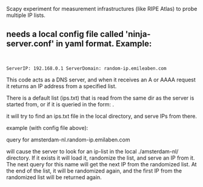 Scapy experiment for measurement infrastructures (like RIPE Atlas) to probe multiple IP lists.

needs a local config file called 'ninja-server.conf' in yaml format. Example:
<code>
---
ServerIP: 192.168.0.1
ServerDomain: random-ip.emileaben.com
</code>

This code acts as a DNS server, and when it receives an A or AAAA request it returns an IP address from a specified list.

There is a default list (ips.txt) that is read from the same dir as the server is started from, or if it is queried in the form:
  <listname>.<serverdomain>

it will try to find an ips.txt file in the local <listname> directory, and serve IPs from there.

example (with config file above):

 query for amsterdam-nl.random-ip.emilaben.com

will cause the server to look for an ip-list in the local ./amsterdam-nl/ directory. If it exists it will load it, randomize the list, and serve an IP from it. The next query for this name will get the next IP from the randomized list.
At the end of the list, it will be randomized again, and the first IP from the randomized list will be returned again.
